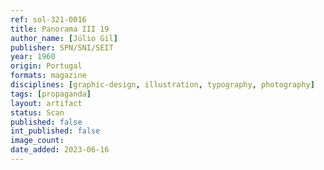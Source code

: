 ```yaml
---
ref: sol-321-0016
title: Panorama III 19
author_name: [Júlio Gil]
publisher: SPN/SNI/SEIT
year: 1960
origin: Portugal
formats: magazine
disciplines: [graphic-design, illustration, typography, photography]
tags: [propaganda]
layout: artifact
status: Scan
published: false
int_published: false
image_count:
date_added: 2023-06-16
---
```

